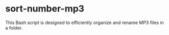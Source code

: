 # sort-number-mp3
This Bash script is designed to efficiently organize and rename MP3 files in a folder.
